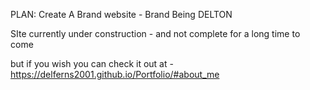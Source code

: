 PLAN: Create A Brand website - Brand Being DELTON 


SIte currently under construction - and not complete for a long time to come

but if you wish you can check it out at - https://delferns2001.github.io/Portfolio/#about_me
